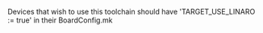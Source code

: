 Devices that wish to use this toolchain should have 'TARGET_USE_LINARO := true' in their BoardConfig.mk
